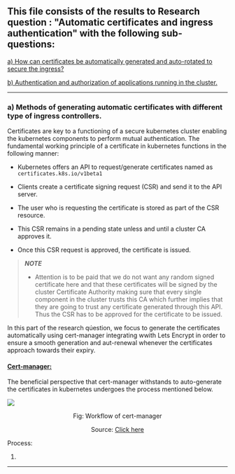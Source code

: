 ## This file consists of the results to Research question : "Automatic certificates and ingress authentication" with the following sub-questions:

<a href="https://github.com/dikshita-git/Research-Project/blob/main/K3s/Chapters/Results/3.2_Automatic_certificates_and_ingress_authentication.md#a-methods-of-generating-automatic-certificates-with-different-type-of-ingress-controllers">a) How can certificates be automatically generated and auto-rotated to secure the ingress?


<a href="https://github.com/dikshita-git/RP_Ingress_security-IPv4_and_IPv6/blob/main/K3s/Chapters/Results/3.2_Certificate_analysis_and_comparison.md#b-can-wildcard-certficiates-be-beneficial-during-operations">b) Authentication and authorization of applications running in the cluster.</a>


------------------------------------------------------------------------------------------------------

### a) Methods of generating automatic certificates with different type of ingress controllers.

Certificates are key to a functioning of a secure kubernetes cluster enabling the kubernetes components to perform mutual authentication. The fundamental working principle of a certificate in kubernetes functions in the following manner:

* Kubernetes offers an API to request/generate certificates named as <code>certificates.k8s.io/v1beta1</code>

* Clients create a certificate signing request (CSR) and send it to the API server.

* The user who is requesting the certificate is stored as part of the CSR resource.

* This CSR remains in a pending state unless and until a cluster CA approves it.
 
* Once this CSR request is approved, the certificate is issued.
 
>***NOTE***
>- Attention is to be paid that we do not want any random signed certificate here and that these certificates will be signed by the cluster Certificate Authority making sure that every single component in the cluster trusts this CA which further implies that they are going to trust any certificate generated through this API. Thus the CSR has to be approved for the certificate to be issued.


In this part of the research qúestion, we focus to generate the certificates automatically using cert-manager integrating wwith Lets Encrypt in order to ensure a smooth generation and aut-renewal whenever the certificates approach towards their expiry.

 
#### <ins>Cert-manager:</ins>

The beneficial perspective that cert-manager withstands to auto-generate the certificates in kubernetes undergoes the process mentioned below.
 
<kbd><img src="https://github.com/dikshita-git/Research-Project/blob/main/Wiki-page-images/Research_Question/1.%20Ingress/cert%2Blets-encrypt.png"></kbd>

<p align="center">Fig: Workflow of cert-manager</p>
<p align="center">Source: <a href="https://cert-manager.io/docs/">Click here</a></p>
 
   Process:
   
   1. 

--------------------------------------------------------------------------------------------------------


